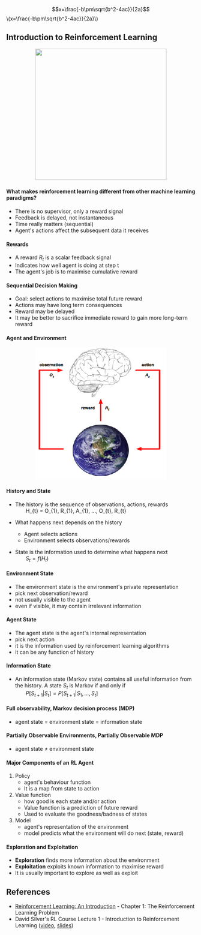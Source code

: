 <script type="text/javascript" src="http://cdn.mathjax.org/mathjax/latest/MathJax.js?config=default"></script>
$$x=\frac{-b\pm\sqrt{b^2-4ac}}{2a}$$
\\(x=\frac{-b\pm\sqrt{b^2-4ac}}{2a}\\)


## Introduction to Reinforcement Learning
<div align="center">
<img src="http://img.mp.itc.cn/upload/20170605/5623cbe8f8bd40008800160f8b8c1692_th.jpg"  height="350" width="350">
</div>


#### What makes reinforcement learning different from other machine learning paradigms?
- There is no supervisor, only a reward signal
- Feedback is delayed, not instantaneous
- Time really matters (sequential)
- Agent's actions affect the subsequent data it receives

#### Rewards
- A reward $R_{t}$ is a scalar feedback signal
- Indicates how well agent is doing at step t
- The agent's job is to maximise cumulative reward

#### Sequential Decision Making
- Goal: select actions to maximise total future reward
- Actions may have long term consequences
- Reward may be delayed
- It may be better to sacrifice immediate reward to gain more long-term reward

#### Agent and Environment
<div align="center">
<img src="0_71d7JALfaEwIWmUn.png"  height="350" width="350">
</div>

#### History and State
- The history is the sequence of observations, actions, rewards  
&emsp;&emsp;H_{t} = O_{1}, R_{1}, A_{1}, ..., O_{t}, R_{t}

- What happens next depends on the history
    - Agent selects actions
    - Environment selects observations/rewards
- State is the information used to determine what happens next  
&emsp;&emsp;$S_{t} = f(H_{t})$

#### Environment State
- The environment state is the environment's private representation
- pick next observation/reward
- not usually visible to the agent
- even if visible, it may contain irrelevant information

#### Agent State
- The agent state is the agent's internal representation
- pick next action
- it is the information used by reinforcement learning algorithms
- it can be any function of history

#### Information State
- An information state (Markov state) contains all useful information from the history. A state $S_{t}$ is Markov if and only if  
&emsp;&emsp;$P[S_{t+1}| S_{t}] = P[S_{t+1}| S_{1}, ..., S_{t}]$

#### Full observability, Markov decision process (MDP)
- agent state = environment state = information state

#### Partially Observable Environments, Partially Observable MDP
- agent state  $\neq$  environment state

#### Major Components of an RL Agent
1. Policy
    - agent's behaviour function
    - It is a map from state to action
2. Value function
    - how good is each state and/or action
    - Value function is a prediction of future reward
    - Used to evaluate the goodness/badness of states
3. Model
    - agent's representation of the environment
    - model predicts what the environment will do next (state, reward)


#### Exploration and Exploitation  
- __Exploration__ finds more information about the environment
- __Exploitation__ exploits known information to maximise reward
- It is usually important to explore as well as exploit


## References
- [Reinforcement Learning: An Introduction](http://incompleteideas.net/book/bookdraft2018jan1.pdf) - Chapter 1: The Reinforcement Learning Problem
- David Silver's RL Course Lecture 1 - Introduction to Reinforcement Learning ([video](https://www.youtube.com/watch?v=2pWv7GOvuf0), [slides](http://www0.cs.ucl.ac.uk/staff/d.silver/web/Teaching_files/intro_RL.pdf))
